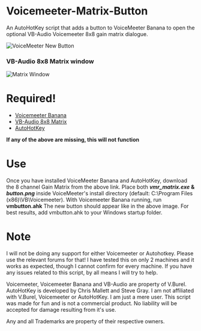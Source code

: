# Voicemeeter-Matrix-Button
An AutoHotKey script that adds a button to VoiceMeeter Banana to open the optional VB-Audio Voicemeeter 8x8 gain matrix dialogue.

![VoiceMeeter New Button](https://i.imgur.com/kqr0LCs.png "VoiceMeeter New Button")

### VB-Audio 8x8 Matrix window
![Matrix Window](https://i.imgur.com/0Dz9Hr1.png "Matrix Window")

# Required!

  - [Voicemeeter Banana](https://www.vb-audio.com/Voicemeeter/banana.htm) 
  - [VB-Audio 8x8 Matrix](https://forum.vb-audio.com/viewtopic.php?f=8&t=394)
  - [AutoHotKey](https://autohotkey.com/)

**If any of the above are missing, this will not function**


# Use
Once you have installed VoiceMeeter Banana and AutoHotKey, download the 8 channel Gain Matrix from the above link. Place both **_vmr_matrix.exe_ & _button.png_** inside VoiceMeeter's install directory (default: C:\Program Files (x86)\VB\Voicemeeter).
With Voicemeeter Banana running, run **vmbutton.ahk** The new button should appear like in the above image.
For best results, add vmbutton.ahk to your Windows startup folder.

# Note

I will not be doing any support for either Voicemeeter or Autohotkey. Please use the relevant forums for that! I have tested this on only 2 machines and it works as expected, though I cannot confirm for every machine. If you have any issues related to this script, by all means I will try to help.

Voicemeeter, Voicemeeter Banana and VB-Audio are property of V.Burel. AutoHotKey is developed by Chris Mallett and Steve Gray. I am not affiliated with V.Burel, Voicemeeter or AutoHotKey. I am just a mere user. This script was made for fun and is not a commercial product. No liability will be accepted for damage resulting from it's use.

Any and all Trademarks are property of their respective owners.
